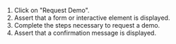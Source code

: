 1. Click on "Request Demo".
2. Assert that a form or interactive element is displayed.
3. Complete the steps necessary to request a demo.
4. Assert that a confirmation message is displayed.